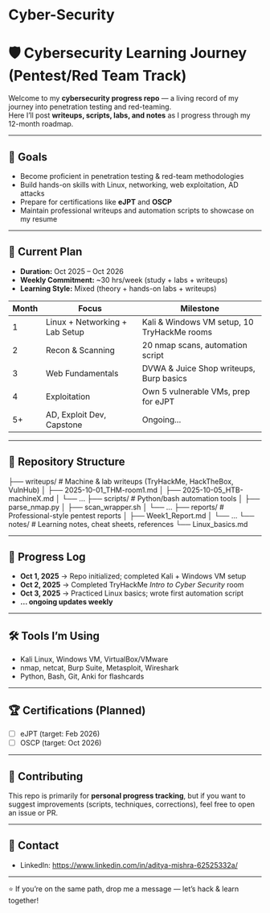 # Cyber-Security
# 🛡️ Cybersecurity Learning Journey (Pentest/Red Team Track)

Welcome to my **cybersecurity progress repo** — a living record of my journey into penetration testing and red-teaming.  
Here I’ll post **writeups, scripts, labs, and notes** as I progress through my 12-month roadmap.

---

## 📌 Goals
- Become proficient in penetration testing & red-team methodologies
- Build hands-on skills with Linux, networking, web exploitation, AD attacks
- Prepare for certifications like **eJPT** and **OSCP**
- Maintain professional writeups and automation scripts to showcase on my resume

---

## 📅 Current Plan
- **Duration:** Oct 2025 – Oct 2026  
- **Weekly Commitment:** ~30 hrs/week (study + labs + writeups)  
- **Learning Style:** Mixed (theory + hands-on labs + writeups)  

| Month | Focus | Milestone |
|-------|-------|-----------|
| 1 | Linux + Networking + Lab Setup | Kali & Windows VM setup, 10 TryHackMe rooms |
| 2 | Recon & Scanning | 20 nmap scans, automation script |
| 3 | Web Fundamentals | DVWA & Juice Shop writeups, Burp basics |
| 4 | Exploitation | Own 5 vulnerable VMs, prep for eJPT |
| 5+ | AD, Exploit Dev, Capstone | Ongoing... |

---

## 📂 Repository Structure
├── writeups/ # Machine & lab writeups (TryHackMe, HackTheBox, VulnHub)
│ ├── 2025-10-01_THM-room1.md
│ ├── 2025-10-05_HTB-machineX.md
│ └── ...
├── scripts/ # Python/bash automation tools
│ ├── parse_nmap.py
│ ├── scan_wrapper.sh
│ └── ...
├── reports/ # Professional-style pentest reports
│ ├── Week1_Report.md
│ └── ...
└── notes/ # Learning notes, cheat sheets, references
└── Linux_basics.md

---

## 🚀 Progress Log

- **Oct 1, 2025** → Repo initialized; completed Kali + Windows VM setup  
- **Oct 2, 2025** → Completed TryHackMe *Intro to Cyber Security* room  
- **Oct 3, 2025** → Practiced Linux basics; wrote first automation script  
- **... ongoing updates weekly**

---

## 🛠️ Tools I’m Using
- Kali Linux, Windows VM, VirtualBox/VMware  
- nmap, netcat, Burp Suite, Metasploit, Wireshark  
- Python, Bash, Git, Anki for flashcards  

---

## 🏆 Certifications (Planned)
- [ ] eJPT (target: Feb 2026)  
- [ ] OSCP (target: Oct 2026)  

---

## 🤝 Contributing
This repo is primarily for **personal progress tracking**, but if you want to suggest improvements (scripts, techniques, corrections), feel free to open an issue or PR.

---

## 📧 Contact
- LinkedIn: https://www.linkedin.com/in/aditya-mishra-62525332a/

---

⭐ If you’re on the same path, drop me a message — let’s hack & learn together!

